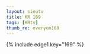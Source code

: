 ```yaml
--- 
layout: sieutv
title: KR 169
tags: [KRtv]
thumb_re: everyon169
---
```

{% include edge1 key="169" %} 
